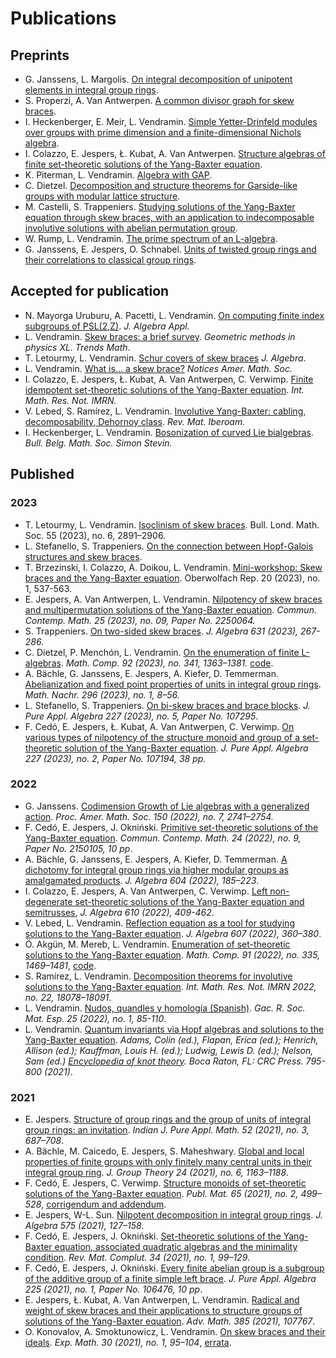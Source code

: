 # Publications

## Preprints

* G. Janssens, L. Margolis. [On integral decomposition of unipotent elements in integral group rings](https://arxiv.org/abs/2307.14820).
* S. Properzi, A. Van Antwerpen. [A common divisor graph for skew braces](https://arxiv.org/abs/2306.12415).
* I. Heckenberger, E. Meir, L. Vendramin. [Simple Yetter-Drinfeld modules over groups with prime dimension and a finite-dimensional Nichols algebra](https://arxiv.org/abs/2306.02989).
* I. Colazzo, E. Jespers, Ł. Kubat, A. Van Antwerpen. [Structure algebras of finite set-theoretic solutions of the Yang-Baxter equation](https://arxiv.org/abs/2305.06023).
* K. Piterman, L. Vendramin. [Algebra with GAP](https://publications.mfo.de/handle/mfo/4023).  
* C. Dietzel. [Decomposition and structure theorems for Garside-like groups with modular lattice structure](https://arxiv.org/abs/2304.04114).
* M. Castelli, S. Trappeniers. [Studying solutions of the Yang-Baxter equation through skew braces, with an application to indecomposable involutive solutions with abelian permutation group](https://arxiv.org/abs/2303.00581).
* W. Rump, L. Vendramin. [The prime spectrum of an L-algebra](http://arxiv.org/abs/2206.01001).
* G. Janssens, E. Jespers, O. Schnabel. [Units of twisted group rings and their correlations to classical group rings](https://arxiv.org/abs/2203.17220).

## Accepted for publication

* N. Mayorga Uruburu, A. Pacetti, L. Vendramin. [On computing finite index subgroups of PSL(2,Z)](http://arxiv.org/abs/2307.01826). _J. Algebra Appl._
* L. Vendramin. [Skew braces: a brief survey](https://arxiv.org/abs/2311.07112). _Geometric methods in physics XL. Trends Math_.
* T. Letourmy, L. Vendramin. [Schur covers of skew braces](https://arxiv.org/abs/2302.03970) _J. Algebra_.
* L. Vendramin. [What is... a skew brace?](https://www.ams.org/notices/202401/rnoti-p65.pdf) _Notices Amer. Math. Soc._
* I. Colazzo, E. Jespers, Ł. Kubat, A. Van Antwerpen, C. Verwimp. [Finite idempotent set-theoretic solutions of the Yang-Baxter equation](https://arxiv.org/abs/2212.07361). _Int. Math. Res. Not. IMRN._
* V. Lebed, S. Ramírez, L. Vendramin. [Involutive Yang-Baxter: cabling, decomposability, Dehornoy class](http://arxiv.org/abs/2209.02041). _Rev. Mat. Iberoam._
* I. Heckenberger, L. Vendramin. [Bosonization of curved Lie bialgebras](http://arxiv.org/abs/2209.02115). _Bull. Belg. Math. Soc. Simon Stevin._

## Published

### 2023

* T. Letourmy, L. Vendramin. [Isoclinism of skew braces](https://arxiv.org/abs/2211.14414). Bull. Lond. Math. Soc. 55 (2023), no. 6, 2891–2906.
* L. Stefanello, S. Trappeniers. [On the connection between Hopf-Galois structures and skew braces](https://arxiv.org/abs/2206.07610). 
* T. Brzezinski, I. Colazzo, A. Doikou, L. Vendramin. [Mini-workshop: Skew braces and the Yang-Baxter equation](https://publications.mfo.de/handle/mfo/4027). Oberwolfach Rep. 20 (2023), no. 1, 537-563.
* E. Jespers, A. Van Antwerpen, L. Vendramin. [Nilpotency of skew braces and multipermutation solutions of the
  Yang-Baxter equation](http://arxiv.org/abs/2205.01572). _Commun. Contemp. Math. 25 (2023), no. 09, Paper No. 2250064._ 
* S. Trappeniers. [On two-sided skew braces](https://arxiv.org/abs/2208.04772). _J. Algebra 631 (2023), 267-286._
* C. Dietzel, P. Menchón, L. Vendramin. [On the enumeration of finite L-algebras](http://arxiv.org/abs/2206.04955). _Math. Comp. 92 (2023), no. 341, 1363–1381._ [code](https://zenodo.org/badge/latestdoi/417288153).
* A. Bächle, G. Janssens, E. Jespers, A. Kiefer, D. Temmerman. [Abelianization and fixed point properties of units in integral group rings](https://arxiv.org/abs/1811.12184). _Math. Nachr. 296 (2023), no. 1, 8–56._
* L. Stefanello, S. Trappeniers. [On bi-skew braces and brace blocks](https://arxiv.org/abs/2205.15073). _J. Pure Appl. Algebra 227 (2023), no. 5, Paper No. 107295_.
* F. Cedó, E. Jespers, Ł. Kubat, A. Van Antwerpen, C. Verwimp. [On various types of nilpotency of the structure monoid and group of a set-theoretic solution of the Yang-Baxter equation](https://arxiv.org/abs/2011.01724). _J. Pure Appl. Algebra 227 (2023), no. 2, Paper No. 107194, 38 pp._
  
### 2022

* G. Janssens. [Codimension Growth of Lie algebras with a generalized action](https://arxiv.org/abs/1911.12335). _Proc. Amer. Math. Soc. 150 (2022), no. 7, 2741–2754._
* F. Cedó, E. Jespers, J. Okniński. [Primitive set-theoretic solutions of the Yang-Baxter equation](https://arxiv.org/abs/2003.01983). _Commun. Contemp. Math. 24 (2022), no. 9, Paper No. 2150105, 10 pp_. 
* A. Bächle, G. Janssens, E. Jespers, A. Kiefer, D. Temmerman. [A dichotomy for integral group rings via higher modular groups as amalgamated products](https://arxiv.org/abs/1811.12226). _J. Algebra 604 (2022), 185–223_. 
* I. Colazzo, E. Jespers, A. Van Antwerpen, C. Verwimp. [Left non-degenerate set-theoretic solutions of the Yang-Baxter equation and semitrusses](https://www.sciencedirect.com/science/article/pii/S0021869322003520?via%3Dihub), _J. Algebra 610 (2022), 409-462_.
* V. Lebed, L. Vendramin. [Reflection equation as a tool for studying solutions to the Yang-Baxter equation](https://arxiv.org/abs/2008.01752). _J. Algebra 607 (2022), 360–380_.
* Ö. Akgün, M. Mereb, L. Vendramin. [Enumeration of set-theoretic solutions to the Yang-Baxter equation](https://arxiv.org/abs/2008.04483). _Math. Comp. 91 (2022), no. 335, 1469–1481_, [code](https://zenodo.org/badge/latestdoi/283301509).
* S. Ramírez, L. Vendramin. [Decomposition theorems for involutive solutions to the Yang-Baxter
  equation](http://arxiv.org/abs/2101.04239). _Int. Math. Res. Not. IMRN 2022, no. 22, 18078–18091_.
* L. Vendramin. [Nudos, quandles y homología (Spanish)](https://github.com/vendramin/nudos/raw/main/nudos.pdf). _Gac. R. Soc. Mat. Esp. 25 (2022), no. 1, 85-110_.
* L. Vendramin. [Quantum invariants via Hopf algebras and solutions to the Yang-Baxter equation](https://arxiv.org/abs/1811.09345). _Adams, Colin (ed.), Flapan, Erica (ed.); Henrich, Allison (ed.); Kauffman, Louis H. (ed.); Ludwig, Lewis D. (ed.); Nelson, Sam (ed.) [Encyclopedia of knot theory](https://www.zbmath.org/?q=an%3A1468.57001). Boca Raton, FL: CRC Press. 795-800 (2021)_.

### 2021

* E. Jespers. [Structure of group rings and the group of units of integral group rings: an invitation](https://arxiv.org/abs/2008.11569). _Indian J. Pure Appl. Math. 52 (2021), no. 3, 687–708_. 
* A. Bächle, M. Caicedo, E. Jespers, S. Maheshwary. [Global and local properties of finite groups with only finitely many central units in their integral group ring](https://arxiv.org/abs/1808.03546). _J. Group Theory 24 (2021), no. 6, 1163–1188_. 
* F. Cedó, E. Jespers, C. Verwimp. [Structure monoids of set-theoretic solutions of the Yang-Baxter equation](https://arxiv.org/abs/1912.09710). _Publ. Mat. 65 (2021), no. 2, 499–528_, [corrigendum and addendum](https://arxiv.org/abs/2202.03174). 
* E. Jespers, W-L. Sun. [Nilpotent decomposition in integral group rings](https://arxiv.org/abs/2010.07957). _J. Algebra 575 (2021), 127–158_.
* F. Cedó, E. Jespers, J. Okniński. [Set-theoretic solutions of the Yang-Baxter equation, associated quadratic algebras and the minimality condition](). _Rev. Mat. Complut. 34 (2021), no. 1, 99–129_.
* F. Cedó, E. Jespers, J. Okniński. [Every finite abelian group is a subgroup of the additive group of a finite simple left brace](https://arxiv.org/abs/2001.08905). _J. Pure Appl. Algebra 225 (2021), no. 1, Paper No. 106476, 10 pp_.
* E. Jespers, Ł. Kubat, A. Van Antwerpen, L. Vendramin. [Radical and weight of skew braces and their applications to structure groups of solutions of the Yang-Baxter equation](https://arxiv.org/abs/2001.10967). _Adv. Math. 385 (2021), 107767_.
* O. Konovalov, A. Smoktunowicz, L. Vendramin. [On skew braces and their ideals](https://arxiv.org/abs/1804.04106). _Exp. Math. 30 (2021), no. 1, 95–104_, [errata](https://doi.org/10.1080/10586458.2021.1980466).
